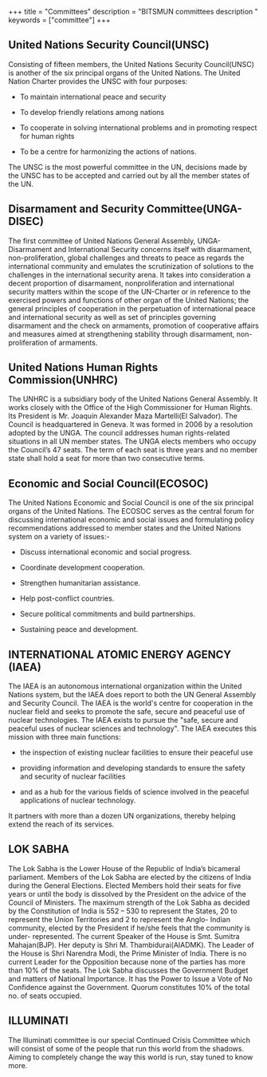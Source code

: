 +++
title = "Committees"
description = "BITSMUN committees description "
keywords = ["committee"]
+++


## United Nations Security Council(UNSC)

Consisting of fifteen members, the United Nations Security Council(UNSC) is another of the six principal organs of the United Nations. The United Nation Charter provides the UNSC with four purposes:

* To maintain international peace and security

* To develop friendly relations among nations

* To cooperate in solving international problems and in promoting respect for human rights

* To be a centre for harmonizing the actions of nations.

The UNSC is the most powerful committee in the UN, decisions made by the UNSC has to be accepted and carried out by all the member states of the UN.

## Disarmament and Security Committee(UNGA-DISEC)

The first committee of United Nations General Assembly,  UNGA-Disarmament and International Security concerns itself with disarmament, non-proliferation, global challenges and threats to peace as regards the international community and emulates the scrutinization of solutions to the challenges in the international security arena.
It takes into consideration a decent proportion of disarmament, nonproliferation and international security matters within the scope of the UN-Charter or in reference to the exercised powers and functions of other organ of the United Nations; the general principles of cooperation in the perpetuation of international peace and international security as well as set of principles governing disarmament and the check on armaments, promotion of cooperative affairs and measures aimed at strengthening stability through disarmament, non-proliferation of armaments.

## United Nations Human Rights Commission(UNHRC)

The UNHRC is a subsidiary body of the United Nations General Assembly. It works closely with the
Office of the High Commissioner for Human Rights. Its President is Mr. Joaquin Alexander Maza
Martelli(El Salvador). The Council is headquartered in Geneva. It was formed in 2006 by a resolution
adopted by the UNGA. The council addresses human rights-related situations in all UN member
states. The UNGA elects members who occupy the Council’s 47 seats. The term of each seat is three
years and no member state shall hold a seat for more than two consecutive terms.

## Economic and Social Council(ECOSOC)

The United Nations Economic and Social Council is one of the six principal organs of the United Nations. The ECOSOC serves as the central forum for discussing international economic and social issues and formulating policy recommendations addressed to member states and the United Nations system on a variety of issues:-

* Discuss international economic and social progress.
 
* Coordinate development cooperation. 

* Strengthen humanitarian assistance. 

* Help post-conflict countries.

* Secure political commitments and build partnerships.

* Sustaining peace and development.

## INTERNATIONAL ATOMIC ENERGY AGENCY (IAEA)
The IAEA is an autonomous international organization within the United Nations system, but the IAEA does report to both the UN General Assembly and Security Council. The IAEA is the world's centre for cooperation in the nuclear field and seeks to promote the safe, secure and peaceful use of nuclear technologies.
The IAEA exists to pursue the "safe, secure and peaceful uses of nuclear sciences and technology". The IAEA executes this mission with three main functions: 

 * the inspection of existing nuclear facilities to ensure their peaceful use
 
 * providing information and developing standards to ensure the safety and security of nuclear facilities
 
 * and as a hub for the various fields of science involved in the peaceful applications of nuclear technology.
 
It partners with more than a dozen UN organizations, thereby helping extend the reach of its services. 

## LOK SABHA
The Lok Sabha is the Lower House of the Republic of India’s bicameral parliament. Members of the
Lok Sabha are elected by the citizens of India during the General Elections. Elected Members hold
their seats for five years or until the body is dissolved by the President on the advice of the Council
of Ministers. The maximum strength of the Lok Sabha as decided by the Constitution of India is 552 –
530 to represent the States, 20 to represent the Union Territories and 2 to represent the Anglo-
Indian community, elected by the President if he/she feels that the community is under-
represented. The current Speaker of the House is Smt. Sumitra Mahajan(BJP). Her deputy is Shri M.
Thambidurai(AIADMK). The Leader of the House is Shri Narendra Modi, the Prime Minister of India.
There is no current Leader for the Opposition because none of the parties has more than 10% of the
seats. The Lok Sabha discusses the Government Budget and matters of National Importance. It has
the Power to Issue a Vote of No Confidence against the Government. Quorum constitutes 10% of the
total no. of seats occupied.

## ILLUMINATI

The Illuminati committee is our special Continued Crisis Committee which will consist of some of the people that run this world from the shadows. Aiming to completely change the way this world is run, stay tuned to know more. 
